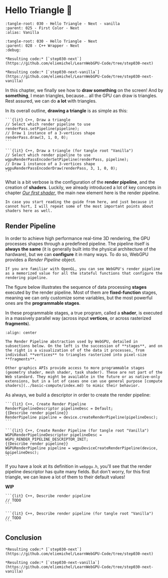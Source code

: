 Hello Triangle <span class="bullet">🔴</span>
==============

```{lit-setup}
:tangle-root: 030 - Hello Triangle - Next - vanilla
:parent: 025 - First Color - Next
:alias: Vanilla
```

```{lit-setup}
:tangle-root: 030 - Hello Triangle - Next
:parent: 028 - C++ Wrapper - Next
:debug:
```

````{tab} With webgpu.hpp
*Resulting code:* [`step030-next`](https://github.com/eliemichel/LearnWebGPU-Code/tree/step030-next)
````

````{tab} Vanilla webgpu.h
*Resulting code:* [`step030-next-vanilla`](https://github.com/eliemichel/LearnWebGPU-Code/tree/step030-next-vanilla)
````

In this chapter, we finally see how to **draw something** on the screen! And by **something**, I mean triangles, because... all the GPU can draw is triangles. Rest assured, we can do **a lot** with triangles.

In its overall outline, **drawing a triangle** is as simple as this:

````{tab} With webgpu.hpp
```{lit} C++, Draw a triangle
// Select which render pipeline to use
renderPass.setPipeline(pipeline);
// Draw 1 instance of a 3-vertices shape
renderPass.draw(3, 1, 0, 0);
```
````

````{tab} Vanilla webgpu.h
```{lit} C++, Draw a triangle (for tangle root "Vanilla")
// Select which render pipeline to use
wgpuRenderPassEncoderSetPipeline(renderPass, pipeline);
// Draw 1 instance of a 3-vertices shape
wgpuRenderPassEncoderDraw(renderPass, 3, 1, 0, 0);
```
````

What is a bit verbose is the configuration of the **render pipeline**, and the creation of **shaders**. Luckily, we already introduced a lot of key concepts in chapter [*Our first shader*](../getting-started/our-first-shader.md), the main new element here is the render pipeline.

```{note}
In case you start reading the guide from here, and just because it cannot hurt, I will repeat some of the most important points about shaders here as well.
```

Render Pipeline
---------------

In order to achieve high performance real-time 3D rendering, the GPU processes shapes through a predefined pipeline. The pipeline itself is **always the same** (it is generally built into the physical architecture of the hardware), but we can **configure** it in many ways. To do so, WebGPU provides a *Render Pipeline* object.

```{note}
If you are familiar with OpenGL, you can see WebGPU's render pipeline as a memorized value for all the stateful functions that configure the rendering pipeline.
```

The figure below illustrates the sequence of data processing **stages** executed by the render pipeline. Most of them are **fixed-function** stages, meaning we can only customize some variables, but the most powerful ones are the **programmable stages**.

In these programmable stages, a true program, called a **shader**, is executed in a massively parallel way (across input **vertices**, or across rasterized **fragments**).

```{themed-figure} /images/render-pipeline-{theme}.svg
:align: center

The Render Pipeline abstraction used by WebGPU, detailed in subsections below. On the left is the succession of **stages**, and on the right is a visualization of of the data it processes, from individual **vertices** to triangles rasterized into pixel-size **fragments**.
```

```{note}
Other graphics APIs provide access to more programmable stages (geometry shader, mesh shader, task shader). These are not part of the Web standard. They might be available in the future or as native-only extensions, but in a lot of cases one can use general purpose [compute shaders](../basic-compute/index.md) to mimic their behavior.
```

As always, we build a descriptor in order to create the render pipeline:

````{tab} With webgpu.hpp
```{lit} C++, Create Render Pipeline
RenderPipelineDescriptor pipelineDesc = Default;
{{Describe render pipeline}}
RenderPipeline pipeline = device.createRenderPipeline(pipelineDesc);
```
````

````{tab} Vanilla webgpu.h
```{lit} C++, Create Render Pipeline (for tangle root "Vanilla")
WGPURenderPipelineDescriptor pipelineDesc = WGPU_RENDER_PIPELINE_DESCRIPTOR_INIT;
{{Describe render pipeline}}
WGPURenderPipeline pipeline = wgpuDeviceCreateRenderPipeline(device, &pipelineDesc);
```
````

If you have a look at its definition in `webpgu.h`, you'll see that the render pipeline descriptor has quite many fields. But don't worry, for this first triangle, we can leave a lot of them to their default values!

**WIP**

````{tab} With webgpu.hpp
```{lit} C++, Describe render pipeline
// TODO
```
````

````{tab} Vanilla webgpu.h
```{lit} C++, Describe render pipeline (for tangle root "Vanilla")
// TODO
```
````

Conclusion
----------

````{tab} With webgpu.hpp
*Resulting code:* [`step030-next`](https://github.com/eliemichel/LearnWebGPU-Code/tree/step030-next)
````

````{tab} Vanilla webgpu.h
*Resulting code:* [`step030-next-vanilla`](https://github.com/eliemichel/LearnWebGPU-Code/tree/step030-next-vanilla)
````
